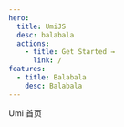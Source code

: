 ```yaml
---
hero:
  title: UmiJS
  desc: balabala
  actions:
    - title: Get Started →
      link: /
features:
  - title: Balabala
    desc: Balabala
---
```


Umi 首页
